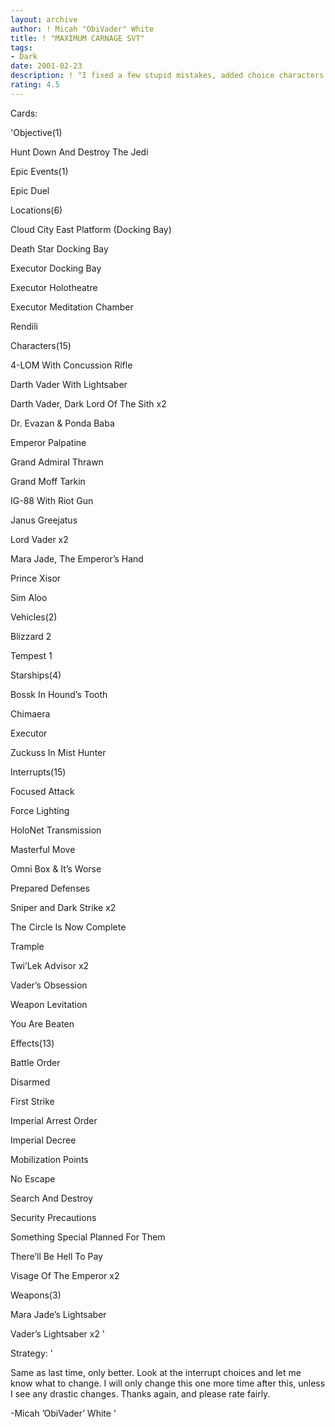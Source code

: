 ```yaml
---
layout: archive
author: ! Micah "ObiVader" White
title: ! "MAXIMUM CARNAGE SVT"
tags:
- Dark
date: 2001-02-23
description: ! "I fixed a few stupid mistakes, added choice characters and made it better. I think I got a keeper here."
rating: 4.5
---
```

Cards: 

'Objective(1)

Hunt Down And Destroy The Jedi


Epic Events(1)

Epic Duel


Locations(6)

Cloud City East Platform (Docking Bay)

Death Star Docking Bay

Executor Docking Bay

Executor Holotheatre

Executor Meditation Chamber

Rendili


Characters(15)

4-LOM With Concussion Rifle

Darth Vader With Lightsaber

Darth Vader, Dark Lord Of The Sith x2

Dr. Evazan & Ponda Baba

Emperor Palpatine

Grand Admiral Thrawn

Grand Moff Tarkin

IG-88 With Riot Gun

Janus Greejatus

Lord Vader x2

Mara Jade, The Emperor’s Hand

Prince Xisor

Sim Aloo


Vehicles(2)

Blizzard 2

Tempest 1


Starships(4)

Bossk In Hound’s Tooth 

Chimaera

Executor

Zuckuss In Mist Hunter


Interrupts(15)

Focused Attack

Force Lighting

HoloNet Transmission

Masterful Move

Omni Box & It’s Worse 

Prepared Defenses 

Sniper and Dark Strike x2

The Circle Is Now Complete

Trample 

Twi’Lek Advisor x2

Vader’s Obsession

Weapon Levitation 

You Are Beaten


Effects(13)

Battle Order

Disarmed 

First Strike

Imperial Arrest Order

Imperial Decree 

Mobilization Points

No Escape

Search And Destroy

Security Precautions

Something Special Planned For Them

There’ll Be Hell To Pay

Visage Of The Emperor x2


Weapons(3)

Mara Jade’s Lightsaber 

Vader’s Lightsaber x2 '

Strategy: '

Same as last time, only better.  Look at the interrupt choices and let me know what to change. I will only change this one more time after this, unless I see any drastic changes. Thanks again, and please rate fairly.

-Micah ’ObiVader’ White '